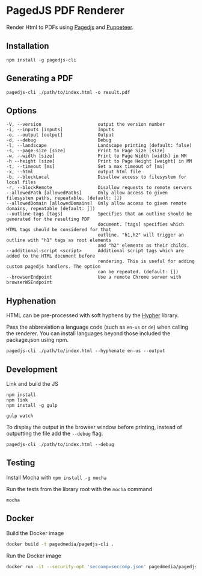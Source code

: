 # PagedJS PDF Renderer

Render Html to PDFs using [Pagedjs](https://gitlab.pagedmedia.org/polyfills/pagedjs) and [Puppeteer](https://github.com/GoogleChrome/puppeteer).

## Installation

```
npm install -g pagedjs-cli
```

## Generating a PDF

```
pagedjs-cli ./path/to/index.html -o result.pdf
```

## Options

```
-V, --version                     output the version number
-i, --inputs [inputs]             Inputs
-o, --output [output]             Output
-d, --debug                       Debug
-l, --landscape                   Landscape printing (default: false)
-s, --page-size [size]            Print to Page Size [size]
-w, --width [size]                Print to Page Width [width] in MM
-h --height [size]                Print to Page Height [weight] in MM
-t, --timeout [ms]                Set a max timeout of [ms]
-x, --html                        output html file
-b, --blockLocal                  Disallow access to filesystem for local files
-r, --blockRemote                 Disallow requests to remote servers
--allowedPath [allowedPaths]      Only allow access to given filesystem paths, repeatable. (default: [])
--allowedDomain [allowedDomains]  Only allow access to given remote domains, repeatable (default: [])
--outline-tags [tags]             Specifies that an outline should be generated for the resulting PDF
                                  document. [tags] specifies which HTML tags should be considered for that
                                  outline. "h1,h2" will trigger an outline with "h1" tags as root elements
                                  and "h2" elements as their childs.
--additional-script <script>      Additional script tags which are added to the HTML document before
                                  rendering. This is useful for adding custom pagedjs handlers. The option
                                  can be repeated. (default: [])
--browserEndpoint                 Use a remote Chrome server with browserWSEndpoint
```

## Hyphenation

HTML can be pre-processed with soft hyphens by the [Hypher](https://github.com/bramstein/hypher) library.

Pass the abbreviation a language code (such as `en-us` or `de`) when calling the renderer. You can install languages beyond those included the package.json using npm.


```
pagedjs-cli ./path/to/index.html --hyphenate en-us --output
```


## Development
Link and build the JS
```
npm install
npm link
npm install -g gulp

gulp watch
```

To display the output in the browser window before printing,
instead of outputting the file add the `--debug` flag.

```
pagedjs-cli ./path/to/index.html --debug
```

## Testing

Install Mocha with `npm install -g mocha`

Run the tests from the library root with the `mocha` command
```
mocha
```

## Docker

Build the Docker image

```bash
docker build -t pagedmedia/pagedjs-cli .
```

Run the Docker image

```bash
docker run -it --security-opt 'seccomp=seccomp.json' pagedmedia/pagedjs-cli bash
```
